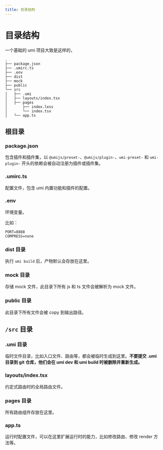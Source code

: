 ```yaml
---
title: 目录结构
---
```


# 目录结构

一个基础的 umi 项目大致是这样的，

	.
	├── package.json
	├── .umirc.ts
	├── .env
	├── dist
	├── mock
	├── public
	└── src
	│   ├── .umi
	│   ├── layouts/index.tsx
	│   ├── pages
	│       ├── index.less
	│       └── index.tsx
	│   └── app.ts

## 根目录

### package.json

包含插件和插件集，以 `@umijs/preset-`、`@umijs/plugin-`、`umi-preset-` 和 `umi-plugin-` 开头的依赖会被自动注册为插件或插件集。

### .umirc.ts

配置文件，包含 umi 内置功能和插件的配置。

### .env

环境变量。

比如：

	PORT=8888
	COMPRESS=none

### dist 目录

执行 `umi build` 后，产物默认会存放在这里。

### mock 目录

存储 mock 文件，此目录下所有 js 和 ts 文件会被解析为 mock 文件。

### public 目录

此目录下所有文件会被 copy 到输出路径。

## `/src` 目录

### .umi 目录

临时文件目录，比如入口文件、路由等，都会被临时生成到这里。**不要提交 .umi 目录到 git 仓库，他们会在 umi dev 和 umi build 时被删除并重新生成。**

### layouts/index.tsx

约定式路由时的全局路由文件。

### pages 目录

所有路由组件存放在这里。

### app.ts

运行时配置文件，可以在这里扩展运行时的能力，比如修改路由、修改 render 方法等。
